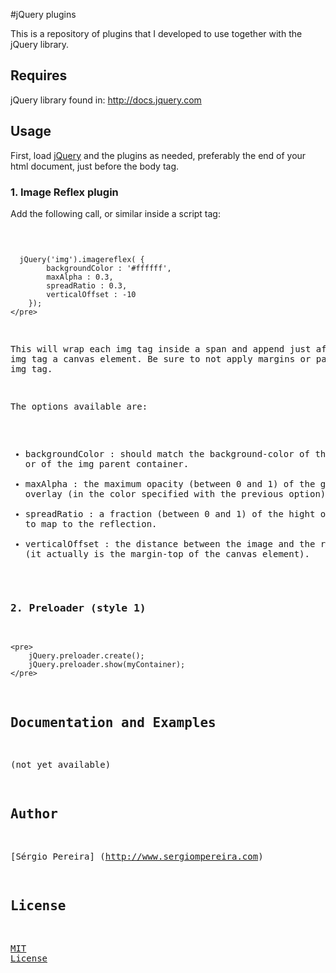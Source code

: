 
#jQuery plugins

This is a repository of plugins that I developed to use together with the jQuery library.

## Requires

jQuery library found in: 
http://docs.jquery.com

## Usage
First, load [jQuery](http://jquery.com/) and the plugins as needed, 
preferably the end of your html document, just before the body tag.

### 1. Image Reflex plugin
Add the following call, or similar inside a script tag:
	<pre>
	
      jQuery('img').imagereflex( {
			backgroundColor : '#ffffff',
			maxAlpha : 0.3,
			spreadRatio : 0.3,
			verticalOffset : -10
		});
    </pre>

This will wrap each img tag inside a span and append just after the img tag a canvas element.
Be sure to not apply margins or padding to the img tag.

The options available are:
* backgroundColor : should match the background-color of the document or of the img parent container.
* maxAlpha : the maximum opacity (between 0 and 1) of the gradient overlay (in the color specified with the previous option).
* spreadRatio : a fraction (between 0 and 1) of the hight of the image to map to the reflection.
* verticalOffset : the distance between the image and the reflection (it actually is the margin-top of the canvas element).

### 2. Preloader (style 1)
	<pre>
		jQuery.preloader.create();
		jQuery.preloader.show(myContainer);
	</pre>
	
## Documentation and Examples

(not yet available)

## Author

[Sérgio Pereira] (http://www.sergiompereira.com)

## License

[MIT License](http://www.opensource.org/licenses/mit-license.php)

